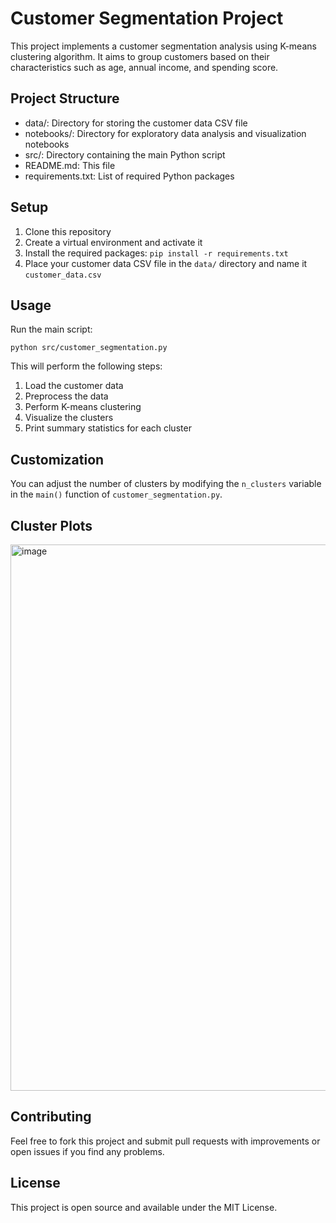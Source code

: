 # Customer Segmentation Project

This project implements a customer segmentation analysis using K-means clustering algorithm. It aims to group customers based on their characteristics such as age, annual income, and spending score.

## Project Structure

- data/: Directory for storing the customer data CSV file
- notebooks/: Directory for exploratory data analysis and visualization notebooks
- src/: Directory containing the main Python script
- README.md: This file
- requirements.txt: List of required Python packages

## Setup

1. Clone this repository
2. Create a virtual environment and activate it
3. Install the required packages: `pip install -r requirements.txt`
4. Place your customer data CSV file in the `data/` directory and name it `customer_data.csv`

## Usage

Run the main script:

```
python src/customer_segmentation.py
```

This will perform the following steps:
1. Load the customer data
2. Preprocess the data
3. Perform K-means clustering
4. Visualize the clusters
5. Print summary statistics for each cluster

## Customization

You can adjust the number of clusters by modifying the `n_clusters` variable in the `main()` function of `customer_segmentation.py`.

## Cluster Plots

<img width="1817" height="874" alt="image" src="https://github.com/user-attachments/assets/3d0a2cc2-f88d-4638-b405-8166c969b5a6" />


## Contributing

Feel free to fork this project and submit pull requests with improvements or open issues if you find any problems.

## License


This project is open source and available under the MIT License.
